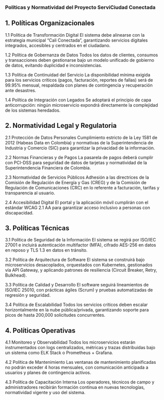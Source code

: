 ### Políticas y Normatividad del Proyecto ServiCiudad Conectada
## 1. Políticas Organizacionales

1.1 Política de Transformación Digital
El sistema debe alinearse con la estrategia municipal “Cali Conectada”, garantizando servicios digitales integrados, accesibles y centrados en el ciudadano.

1.2 Política de Gobernanza de Datos
Todos los datos de clientes, consumos y transacciones deben gestionarse bajo un modelo unificado de gobierno de datos, evitando duplicidad e inconsistencias.

1.3 Política de Continuidad del Servicio
La disponibilidad mínima exigida para los servicios críticos (pagos, facturación, reportes de fallas) será de 99.95% mensual, respaldada con planes de contingencia y recuperación ante desastres.

1.4 Política de Integración con Legados
Se adoptará el principio de capa anticorrupción: ningún microservicio expondrá directamente la complejidad de los sistemas heredados.

## 2. Normatividad Legal y Regulatoria

2.1 Protección de Datos Personales
Cumplimiento estricto de la Ley 1581 de 2012 (Habeas Data en Colombia) y normativas de la Superintendencia de Industria y Comercio (SIC) para garantizar la privacidad de la información.

2.2 Normas Financieras y de Pagos
La pasarela de pagos deberá cumplir con PCI-DSS para seguridad de datos de tarjetas y normatividad de la Superintendencia Financiera de Colombia.

2.3 Normatividad de Servicios Públicos
Adhesión a las directrices de la Comisión de Regulación de Energía y Gas (CREG) y de la Comisión de Regulación de Comunicaciones (CRC) en lo referente a facturación, tarifas y transparencia al usuario.

2.4 Accesibilidad Digital
El portal y la aplicación móvil cumplirán con el estándar WCAG 2.1 AA para garantizar acceso inclusivo a personas con discapacidad.

## 3. Políticas Técnicas

3.1 Política de Seguridad de la Información
El sistema se regirá por ISO/IEC 27001 e incluirá autenticación multifactor (MFA), cifrado AES-256 en datos en reposo y TLS 1.3 en datos en tránsito.

3.2 Política de Arquitectura de Software
El sistema se construirá bajo microservicios desacoplados, orquestados con Kubernetes, gestionados vía API Gateway, y aplicando patrones de resiliencia (Circuit Breaker, Retry, Bulkhead).

3.3 Política de Calidad y Desarrollo
El software seguirá lineamientos de ISO/IEC 25010, con prácticas ágiles (Scrum) y pruebas automatizadas de regresión y seguridad.

3.4 Política de Escalabilidad
Todos los servicios críticos deben escalar horizontalmente en la nube pública/privada, garantizando soporte para picos de hasta 200,000 solicitudes concurrentes.

## 4. Políticas Operativas

4.1 Monitoreo y Observabilidad
Todos los microservicios estarán instrumentados con logs centralizados, métricas y trazas distribuidas bajo un sistema como ELK Stack o Prometheus + Grafana.

4.2 Política de Mantenimiento
Las ventanas de mantenimiento planificadas no podrán exceder 4 horas mensuales, con comunicación anticipada a usuarios y planes de contingencia activos.

4.3 Política de Capacitación Interna
Los operadores, técnicos de campo y administradores recibirán formación continua en nuevas tecnologías, normatividad vigente y uso del sistema.
